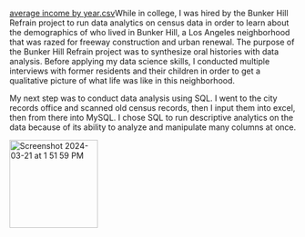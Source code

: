[average income by year.csv](https://github.com/joshcode4/joshcode4.github.io/files/14705144/average.income.by.year.csv)While in college, I was hired by the Bunker Hill Refrain project to run data analytics on census data in order to learn about the demographics of who lived in Bunker Hill, a Los Angeles neighborhood that was razed for freeway construction and urban renewal. 
The purpose of the Bunker Hill Refrain project was to synthesize oral histories with data analysis. Before applying my data science skills, I conducted multiple interviews with former residents and their children in order to get a qualitative picture of what life was like in this neighborhood. 

My next step was to conduct data analysis using SQL. I went to the city records office and scanned old census records, then I input them into excel, then from there into MySQL. I chose SQL to run descriptive analytics on the data because of its ability to analyze and manipulate many columns at once. 



<img width="155" alt="Screenshot 2024-03-21 at 1 51 59 PM" src="https://github.com/joshcode4/joshcode4.github.io/assets/160261781/618e382e-736d-4ce5-a090-dc9723dbb687">


